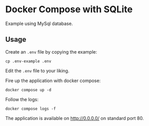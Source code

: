 # Docker Compose with SQLite
Example using MySql database.

## Usage
Create an `.env` file by copying the example:
```shell
cp .env-example .env
```
Edit the `.env` file to your liking.

Fire up the application with docker compose:
```shell
docker compose up -d
```
Follow the logs:
```shell
docker compose logs -f
```

The application is available on http://0.0.0.0/ on standard port 80.
